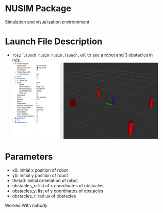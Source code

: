 # NUSIM Package
Simulation and visualization environnment

# Launch File Description
* `ros2 launch nusim nusim.launch.xml` to see a robot and 3 obstacles in rviz.
![](images/nusim1.png)

# Parameters
 - x0: initial x position of robot
 - y0: initial y position of robot
 - theta0: initial orientation of robot
 - obstacles_x: list of x coordinates of obstacles
 - obstacles_y: list of y coordinates of obstacles
 - obstacles_r: radius of obstacles

Worked With nobody
